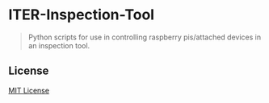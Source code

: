 # ITER-Inspection-Tool
>Python scripts for use in controlling raspberry pis/attached devices in an inspection tool.





## License

[MIT License](./LICENSE)
